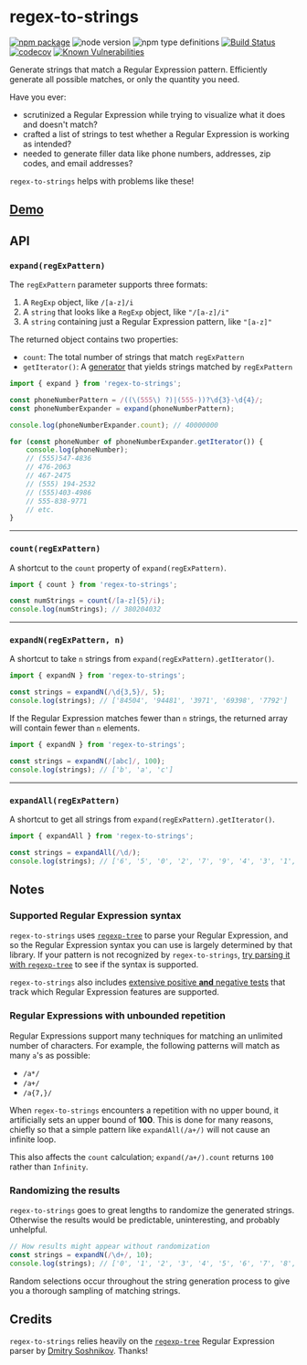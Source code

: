 # regex-to-strings

[![npm package](https://badge.fury.io/js/regex-to-strings.svg)](https://badge.fury.io/js/regex-to-strings)
![node version](https://img.shields.io/node/v/regex-to-strings.svg)
![npm type definitions](https://img.shields.io/npm/types/regex-to-strings)
[![Build Status](https://travis-ci.org/wimpyprogrammer/regex-to-strings.svg?branch=master)](https://travis-ci.org/wimpyprogrammer/regex-to-strings)
[![codecov](https://codecov.io/gh/wimpyprogrammer/regex-to-strings/branch/master/graph/badge.svg)](https://codecov.io/gh/wimpyprogrammer/regex-to-strings)
[![Known Vulnerabilities](https://snyk.io/test/github/wimpyprogrammer/regex-to-strings/badge.svg)](https://snyk.io/test/github/wimpyprogrammer/regex-to-strings)

Generate strings that match a Regular Expression pattern. Efficiently generate all possible matches, or only the quantity you need.

Have you ever:

- scrutinized a Regular Expression while trying to visualize what it does and doesn't match?
- crafted a list of strings to test whether a Regular Expression is working as intended?
- needed to generate filler data like phone numbers, addresses, zip codes, and email addresses?

`regex-to-strings` helps with problems like these!

## <a href="https://www.wimpyprogrammer.com/regex-to-strings/">Demo</a>

## API

### `expand(regExPattern)`

The `regExPattern` parameter supports three formats:

1. A `RegExp` object, like `/[a-z]/i`
1. A `string` that looks like a `RegExp` object, like `"/[a-z]/i"`
1. A `string` containing just a Regular Expression pattern, like `"[a-z]"`

The returned object contains two properties:

- `count`: The total number of strings that match `regExPattern`
- `getIterator()`: A [generator](https://developer.mozilla.org/en-US/docs/Web/JavaScript/Reference/Global_Objects/Generator) that yields strings matched by `regExPattern`

```js
import { expand } from 'regex-to-strings';

const phoneNumberPattern = /((\(555\) ?)|(555-))?\d{3}-\d{4}/;
const phoneNumberExpander = expand(phoneNumberPattern);

console.log(phoneNumberExpander.count); // 40000000

for (const phoneNumber of phoneNumberExpander.getIterator()) {
	console.log(phoneNumber);
	// (555)547-4836
	// 476-2063
	// 467-2475
	// (555) 194-2532
	// (555)403-4986
	// 555-838-9771
	// etc.
}
```

---

### `count(regExPattern)`

A shortcut to the `count` property of `expand(regExPattern)`.

```js
import { count } from 'regex-to-strings';

const numStrings = count(/[a-z]{5}/i);
console.log(numStrings); // 380204032
```

---

### `expandN(regExPattern, n)`

A shortcut to take `n` strings from `expand(regExPattern).getIterator()`.

```js
import { expandN } from 'regex-to-strings';

const strings = expandN(/\d{3,5}/, 5);
console.log(strings); // ['84504', '94481', '3971', '69398', '7792']
```

If the Regular Expression matches fewer than `n` strings, the returned array will contain fewer than `n` elements.

```js
import { expandN } from 'regex-to-strings';

const strings = expandN(/[abc]/, 100);
console.log(strings); // ['b', 'a', 'c']
```

---

### `expandAll(regExPattern)`

A shortcut to get all strings from `expand(regExPattern).getIterator()`.

```js
import { expandAll } from 'regex-to-strings';

const strings = expandAll(/\d/);
console.log(strings); // ['6', '5', '0', '2', '7', '9', '4', '3', '1', '8']
```

## Notes

### Supported Regular Expression syntax

`regex-to-strings` uses [`regexp-tree`](https://www.npmjs.com/package/regexp-tree) to parse your Regular Expression, and so the Regular Expression syntax you can use is largely determined by that library. If your pattern is not recognized by `regex-to-strings`, [try parsing it with `regexp-tree`](https://astexplorer.net/#/gist/4ea2b52f0e546af6fb14f9b2f5671c1c/39b55944da3e5782396ffa1fea3ba68d126cd394) to see if the syntax is supported.

`regex-to-strings` also includes [extensive positive **and** negative tests](https://github.com/wimpyprogrammer/regex-to-strings/blob/master/src/pattern.spec.ts) that track which Regular Expression features are supported.

### Regular Expressions with unbounded repetition

Regular Expressions support many techniques for matching an unlimited number of characters. For example, the following patterns will match as many `a`'s as possible:

- `/a*/`
- `/a+/`
- `/a{7,}/`

When `regex-to-strings` encounters a repetition with no upper bound, it artificially sets an upper bound of **100**. This is done for many reasons, chiefly so that a simple pattern like `expandAll(/a+/)` will not cause an infinite loop.

This also affects the `count` calculation; `expand(/a+/).count` returns `100` rather than `Infinity`.

### Randomizing the results

`regex-to-strings` goes to great lengths to randomize the generated strings. Otherwise the results would be predictable, uninteresting, and probably unhelpful.

```js
// How results might appear without randomization
const strings = expandN(/\d+/, 10);
console.log(strings); // ['0', '1', '2', '3', '4', '5', '6', '7', '8', '9']
```

Random selections occur throughout the string generation process to give you a thorough sampling of matching strings.

## Credits

`regex-to-strings` relies heavily on the [`regexp-tree`](https://www.npmjs.com/package/regexp-tree) Regular Expression parser by [Dmitry Soshnikov](https://github.com/DmitrySoshnikov). Thanks!
